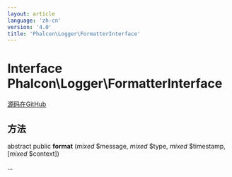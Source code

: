 ```yaml
---
layout: article
language: 'zh-cn'
version: '4.0'
title: 'Phalcon\Logger\FormatterInterface'
---
```


# Interface **Phalcon\Logger\FormatterInterface**

<a href="https://github.com/phalcon/cphalcon/tree/v4.0.0/phalcon/logger/formatterinterface.zep" class="btn btn-default btn-sm">源码在GitHub</a>

## 方法

abstract public **format** (*mixed* $message, *mixed* $type, *mixed* $timestamp, [*mixed* $context])

...